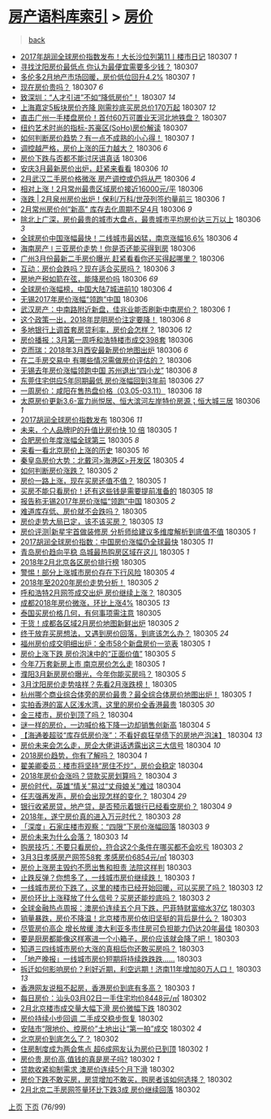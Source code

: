 [房产语料库索引](../../README.md)  > [房价](房价.md)
====
> [back](../README.md)

- [2017年胡润全球房价指数发布！大长沙位列第11丨楼市日记](http://jkwz.applinzi.com/ittc/7077660120886805521.html#2017%E5%B9%B4%E8%83%A1%E6%B6%A6%E5%85%A8%E7%90%83%E6%88%BF%E4%BB%B7%E6%8C%87%E6%95%B0%E5%8F%91%E5%B8%83%EF%BC%81%E5%A4%A7%E9%95%BF%E6%B2%99%E4%BD%8D%E5%88%97%E7%AC%AC11%E4%B8%A8%E6%A5%BC%E5%B8%82%E6%97%A5%E8%AE%B0) 180307 *1* 
- [寻找沈阳房价最低点 你认为最便宜需要多少钱？](http://jkwz.applinzi.com/ittc/7077657741491700747.html#%E5%AF%BB%E6%89%BE%E6%B2%88%E9%98%B3%E6%88%BF%E4%BB%B7%E6%9C%80%E4%BD%8E%E7%82%B9+%E4%BD%A0%E8%AE%A4%E4%B8%BA%E6%9C%80%E4%BE%BF%E5%AE%9C%E9%9C%80%E8%A6%81%E5%A4%9A%E5%B0%91%E9%92%B1%EF%BC%9F) 180307  
- [多伦多2月地产市场回暖，房价低位回升4.2%](http://jkwz.applinzi.com/ittc/7077654813146088458.html#%E5%A4%9A%E4%BC%A6%E5%A4%9A2%E6%9C%88%E5%9C%B0%E4%BA%A7%E5%B8%82%E5%9C%BA%E5%9B%9E%E6%9A%96%EF%BC%8C%E6%88%BF%E4%BB%B7%E4%BD%8E%E4%BD%8D%E5%9B%9E%E5%8D%874.2%25) 180307 *1* 
- [现在房价贵吗？](http://jkwz.applinzi.com/ittc/7077328295253509126.html#%E7%8E%B0%E5%9C%A8%E6%88%BF%E4%BB%B7%E8%B4%B5%E5%90%97%EF%BC%9F) 180307 *6* 
- [致深圳：“人才引进”不如“降低房价”！](http://jkwz.applinzi.com/ittc/7077456010380051473.html#%E8%87%B4%E6%B7%B1%E5%9C%B3%EF%BC%9A%E2%80%9C%E4%BA%BA%E6%89%8D%E5%BC%95%E8%BF%9B%E2%80%9D%E4%B8%8D%E5%A6%82%E2%80%9C%E9%99%8D%E4%BD%8E%E6%88%BF%E4%BB%B7%E2%80%9D%EF%BC%81) 180307 *14* 
- [上海嘉定5板块房价齐降 刚需抄底买房总价170万起](http://jkwz.applinzi.com/ittc/7077638093224281105.html#%E4%B8%8A%E6%B5%B7%E5%98%89%E5%AE%9A5%E6%9D%BF%E5%9D%97%E6%88%BF%E4%BB%B7%E9%BD%90%E9%99%8D+%E5%88%9A%E9%9C%80%E6%8A%84%E5%BA%95%E4%B9%B0%E6%88%BF%E6%80%BB%E4%BB%B7170%E4%B8%87%E8%B5%B7) 180307 *12* 
- [直击广州一手楼盘房价！首付60万可置业天河北地铁盘？](http://jkwz.applinzi.com/ittc/7077632818278827015.html#%E7%9B%B4%E5%87%BB%E5%B9%BF%E5%B7%9E%E4%B8%80%E6%89%8B%E6%A5%BC%E7%9B%98%E6%88%BF%E4%BB%B7%EF%BC%81%E9%A6%96%E4%BB%9860%E4%B8%87%E5%8F%AF%E7%BD%AE%E4%B8%9A%E5%A4%A9%E6%B2%B3%E5%8C%97%E5%9C%B0%E9%93%81%E7%9B%98%EF%BC%9F) 180307  
- [纽约艺术时尚的指标-苏豪区(SoHo)房价解读](http://jkwz.applinzi.com/ittc/7077538471856309264.html#%E7%BA%BD%E7%BA%A6%E8%89%BA%E6%9C%AF%E6%97%B6%E5%B0%9A%E7%9A%84%E6%8C%87%E6%A0%87-%E8%8B%8F%E8%B1%AA%E5%8C%BA%28SoHo%29%E6%88%BF%E4%BB%B7%E8%A7%A3%E8%AF%BB) 180307  
- [如何判断房价趋势？有一点不成熟的小心得！](http://jkwz.applinzi.com/ittc/7077347167750849542.html#%E5%A6%82%E4%BD%95%E5%88%A4%E6%96%AD%E6%88%BF%E4%BB%B7%E8%B6%8B%E5%8A%BF%EF%BC%9F%E6%9C%89%E4%B8%80%E7%82%B9%E4%B8%8D%E6%88%90%E7%86%9F%E7%9A%84%E5%B0%8F%E5%BF%83%E5%BE%97%EF%BC%81) 180307 *1* 
- [调控越严格，房价上涨的压力越大？](http://jkwz.applinzi.com/ittc/7077462769895212043.html#%E8%B0%83%E6%8E%A7%E8%B6%8A%E4%B8%A5%E6%A0%BC%EF%BC%8C%E6%88%BF%E4%BB%B7%E4%B8%8A%E6%B6%A8%E7%9A%84%E5%8E%8B%E5%8A%9B%E8%B6%8A%E5%A4%A7%EF%BC%9F) 180306 *6* 
- [房价下跌与否都不能讨厌讲真话](http://jkwz.applinzi.com/ittc/7077454534802932742.html#%E6%88%BF%E4%BB%B7%E4%B8%8B%E8%B7%8C%E4%B8%8E%E5%90%A6%E9%83%BD%E4%B8%8D%E8%83%BD%E8%AE%A8%E5%8E%8C%E8%AE%B2%E7%9C%9F%E8%AF%9D) 180306  
- [安庆3月最新房价出炉，赶紧来看看](http://jkwz.applinzi.com/ittc/7077425951782994955.html#%E5%AE%89%E5%BA%863%E6%9C%88%E6%9C%80%E6%96%B0%E6%88%BF%E4%BB%B7%E5%87%BA%E7%82%89%EF%BC%8C%E8%B5%B6%E7%B4%A7%E6%9D%A5%E7%9C%8B%E7%9C%8B) 180306 *10* 
- [2月武汉二手房价格微涨 房产调控或仍将从严](http://jkwz.applinzi.com/ittc/7077423303029687313.html#2%E6%9C%88%E6%AD%A6%E6%B1%89%E4%BA%8C%E6%89%8B%E6%88%BF%E4%BB%B7%E6%A0%BC%E5%BE%AE%E6%B6%A8+%E6%88%BF%E4%BA%A7%E8%B0%83%E6%8E%A7%E6%88%96%E4%BB%8D%E5%B0%86%E4%BB%8E%E4%B8%A5) 180306 *4* 
- [相对上涨！2月常州最贵区域房价接近16000元/平](http://jkwz.applinzi.com/ittc/7077414740337099793.html#%E7%9B%B8%E5%AF%B9%E4%B8%8A%E6%B6%A8%EF%BC%812%E6%9C%88%E5%B8%B8%E5%B7%9E%E6%9C%80%E8%B4%B5%E5%8C%BA%E5%9F%9F%E6%88%BF%E4%BB%B7%E6%8E%A5%E8%BF%9116000%E5%85%83%2F%E5%B9%B3) 180306  
- [涨跌 | 2月泉州房价出炉！保利/万科/世茂列签约量前三](http://jkwz.applinzi.com/ittc/7077410546796463120.html#%E6%B6%A8%E8%B7%8C+%7C+2%E6%9C%88%E6%B3%89%E5%B7%9E%E6%88%BF%E4%BB%B7%E5%87%BA%E7%82%89%EF%BC%81%E4%BF%9D%E5%88%A9%2F%E4%B8%87%E7%A7%91%2F%E4%B8%96%E8%8C%82%E5%88%97%E7%AD%BE%E7%BA%A6%E9%87%8F%E5%89%8D%E4%B8%89) 180306 *1* 
- [2月常州房价创“新高” 库存去化周期不足4月](http://jkwz.applinzi.com/ittc/7077409263742092299.html#2%E6%9C%88%E5%B8%B8%E5%B7%9E%E6%88%BF%E4%BB%B7%E5%88%9B%E2%80%9C%E6%96%B0%E9%AB%98%E2%80%9D+%E5%BA%93%E5%AD%98%E5%8E%BB%E5%8C%96%E5%91%A8%E6%9C%9F%E4%B8%8D%E8%B6%B34%E6%9C%88) 180306 *9* 
- [除北上广深，房价最贵的城市大盘点，最贵城市平均房价达三万以上](http://jkwz.applinzi.com/ittc/7076000994318353415.html#%E9%99%A4%E5%8C%97%E4%B8%8A%E5%B9%BF%E6%B7%B1%EF%BC%8C%E6%88%BF%E4%BB%B7%E6%9C%80%E8%B4%B5%E7%9A%84%E5%9F%8E%E5%B8%82%E5%A4%A7%E7%9B%98%E7%82%B9%EF%BC%8C%E6%9C%80%E8%B4%B5%E5%9F%8E%E5%B8%82%E5%B9%B3%E5%9D%87%E6%88%BF%E4%BB%B7%E8%BE%BE%E4%B8%89%E4%B8%87%E4%BB%A5%E4%B8%8A) 180306 *3* 
- [全球房价中国涨幅最快！二线城市最凶猛，南京涨幅16.6%](http://jkwz.applinzi.com/ittc/7077387107629007878.html#%E5%85%A8%E7%90%83%E6%88%BF%E4%BB%B7%E4%B8%AD%E5%9B%BD%E6%B6%A8%E5%B9%85%E6%9C%80%E5%BF%AB%EF%BC%81%E4%BA%8C%E7%BA%BF%E5%9F%8E%E5%B8%82%E6%9C%80%E5%87%B6%E7%8C%9B%EF%BC%8C%E5%8D%97%E4%BA%AC%E6%B6%A8%E5%B9%8516.6%25) 180306 *4* 
- [海南房产 ǀ 三亚房价走势！你是否还能买得到房](http://jkwz.applinzi.com/ittc/7077382622882038795.html#%E6%B5%B7%E5%8D%97%E6%88%BF%E4%BA%A7+%C7%80+%E4%B8%89%E4%BA%9A%E6%88%BF%E4%BB%B7%E8%B5%B0%E5%8A%BF%EF%BC%81%E4%BD%A0%E6%98%AF%E5%90%A6%E8%BF%98%E8%83%BD%E4%B9%B0%E5%BE%97%E5%88%B0%E6%88%BF) 180306  
- [广州3月份最新二手房价曝光 赶紧看看你还买得起哪里？](http://jkwz.applinzi.com/ittc/7077366930979947526.html#%E5%B9%BF%E5%B7%9E3%E6%9C%88%E4%BB%BD%E6%9C%80%E6%96%B0%E4%BA%8C%E6%89%8B%E6%88%BF%E4%BB%B7%E6%9B%9D%E5%85%89+%E8%B5%B6%E7%B4%A7%E7%9C%8B%E7%9C%8B%E4%BD%A0%E8%BF%98%E4%B9%B0%E5%BE%97%E8%B5%B7%E5%93%AA%E9%87%8C%EF%BC%9F) 180306  
- [互动：房价会跌吗？现在适合买房吗？](http://jkwz.applinzi.com/ittc/7077339486436721671.html#%E4%BA%92%E5%8A%A8%EF%BC%9A%E6%88%BF%E4%BB%B7%E4%BC%9A%E8%B7%8C%E5%90%97%EF%BC%9F%E7%8E%B0%E5%9C%A8%E9%80%82%E5%90%88%E4%B9%B0%E6%88%BF%E5%90%97%EF%BC%9F) 180306 *3* 
- [房地产税如箭在弦，能降房价吗](http://jkwz.applinzi.com/ittc/7077319636456834059.html#%E6%88%BF%E5%9C%B0%E4%BA%A7%E7%A8%8E%E5%A6%82%E7%AE%AD%E5%9C%A8%E5%BC%A6%EF%BC%8C%E8%83%BD%E9%99%8D%E6%88%BF%E4%BB%B7%E5%90%97) 180306 *69* 
- [全球房价涨幅榜，中国大陆7城进前10](http://jkwz.applinzi.com/ittc/7077315133376562192.html#%E5%85%A8%E7%90%83%E6%88%BF%E4%BB%B7%E6%B6%A8%E5%B9%85%E6%A6%9C%EF%BC%8C%E4%B8%AD%E5%9B%BD%E5%A4%A7%E9%99%867%E5%9F%8E%E8%BF%9B%E5%89%8D10) 180306 *4* 
- [无锡2017年房价涨幅“领跑”中国](http://jkwz.applinzi.com/ittc/7077306218945446918.html#%E6%97%A0%E9%94%A12017%E5%B9%B4%E6%88%BF%E4%BB%B7%E6%B6%A8%E5%B9%85%E2%80%9C%E9%A2%86%E8%B7%91%E2%80%9D%E4%B8%AD%E5%9B%BD) 180306  
- [武汉房产：中南路附近新盘，佳兆业能否刷新中南房价？](http://jkwz.applinzi.com/ittc/7077301967246590986.html#%E6%AD%A6%E6%B1%89%E6%88%BF%E4%BA%A7%EF%BC%9A%E4%B8%AD%E5%8D%97%E8%B7%AF%E9%99%84%E8%BF%91%E6%96%B0%E7%9B%98%EF%BC%8C%E4%BD%B3%E5%85%86%E4%B8%9A%E8%83%BD%E5%90%A6%E5%88%B7%E6%96%B0%E4%B8%AD%E5%8D%97%E6%88%BF%E4%BB%B7%EF%BC%9F) 180306 *1* 
- [这个政策一出，2018年昆明房价注定要降！](http://jkwz.applinzi.com/ittc/7077298565250810887.html#%E8%BF%99%E4%B8%AA%E6%94%BF%E7%AD%96%E4%B8%80%E5%87%BA%EF%BC%8C2018%E5%B9%B4%E6%98%86%E6%98%8E%E6%88%BF%E4%BB%B7%E6%B3%A8%E5%AE%9A%E8%A6%81%E9%99%8D%EF%BC%81) 180306 *8* 
- [多地银行上调首套房贷利率，房价会怎样？](http://jkwz.applinzi.com/ittc/7077295909086168075.html#%E5%A4%9A%E5%9C%B0%E9%93%B6%E8%A1%8C%E4%B8%8A%E8%B0%83%E9%A6%96%E5%A5%97%E6%88%BF%E8%B4%B7%E5%88%A9%E7%8E%87%EF%BC%8C%E6%88%BF%E4%BB%B7%E4%BC%9A%E6%80%8E%E6%A0%B7%EF%BC%9F) 180306 *12* 
- [房价播报：3月第一周呼和浩特楼市成交398套](http://jkwz.applinzi.com/ittc/7077292711797589009.html#%E6%88%BF%E4%BB%B7%E6%92%AD%E6%8A%A5%EF%BC%9A3%E6%9C%88%E7%AC%AC%E4%B8%80%E5%91%A8%E5%91%BC%E5%92%8C%E6%B5%A9%E7%89%B9%E6%A5%BC%E5%B8%82%E6%88%90%E4%BA%A4398%E5%A5%97) 180306  
- [克而瑞：2018年3月西安最新房价地图出炉](http://jkwz.applinzi.com/ittc/7077286342361089031.html#%E5%85%8B%E8%80%8C%E7%91%9E%EF%BC%9A2018%E5%B9%B43%E6%9C%88%E8%A5%BF%E5%AE%89%E6%9C%80%E6%96%B0%E6%88%BF%E4%BB%B7%E5%9C%B0%E5%9B%BE%E5%87%BA%E7%82%89) 180306 *6* 
- [在二手房交易中 有哪些情况需做房价评估的？](http://jkwz.applinzi.com/ittc/7077284878125368330.html#%E5%9C%A8%E4%BA%8C%E6%89%8B%E6%88%BF%E4%BA%A4%E6%98%93%E4%B8%AD+%E6%9C%89%E5%93%AA%E4%BA%9B%E6%83%85%E5%86%B5%E9%9C%80%E5%81%9A%E6%88%BF%E4%BB%B7%E8%AF%84%E4%BC%B0%E7%9A%84%EF%BC%9F) 180306  
- [无锡去年房价涨幅领跑中国 苏州退出“四小龙”](http://jkwz.applinzi.com/ittc/7077282850707866631.html#%E6%97%A0%E9%94%A1%E5%8E%BB%E5%B9%B4%E6%88%BF%E4%BB%B7%E6%B6%A8%E5%B9%85%E9%A2%86%E8%B7%91%E4%B8%AD%E5%9B%BD+%E8%8B%8F%E5%B7%9E%E9%80%80%E5%87%BA%E2%80%9C%E5%9B%9B%E5%B0%8F%E9%BE%99%E2%80%9D) 180306 *8* 
- [东莞住宅供应5年同期最低 房价涨幅回到3年前](http://jkwz.applinzi.com/ittc/7077280427863966736.html#%E4%B8%9C%E8%8E%9E%E4%BD%8F%E5%AE%85%E4%BE%9B%E5%BA%945%E5%B9%B4%E5%90%8C%E6%9C%9F%E6%9C%80%E4%BD%8E+%E6%88%BF%E4%BB%B7%E6%B6%A8%E5%B9%85%E5%9B%9E%E5%88%B03%E5%B9%B4%E5%89%8D) 180306 *27* 
- [一周房价：咸阳在售热盘价格（03.05-03.11）](http://jkwz.applinzi.com/ittc/7077273767544095755.html#%E4%B8%80%E5%91%A8%E6%88%BF%E4%BB%B7%EF%BC%9A%E5%92%B8%E9%98%B3%E5%9C%A8%E5%94%AE%E7%83%AD%E7%9B%98%E4%BB%B7%E6%A0%BC%EF%BC%8803.05-03.11%EF%BC%89) 180306 *18* 
- [太原房价更新3.6-富力尚悦居、恒大滨河左岸特价房源；恒大城三居](http://jkwz.applinzi.com/ittc/7077138150533366801.html#%E5%A4%AA%E5%8E%9F%E6%88%BF%E4%BB%B7%E6%9B%B4%E6%96%B03.6-%E5%AF%8C%E5%8A%9B%E5%B0%9A%E6%82%A6%E5%B1%85%E3%80%81%E6%81%92%E5%A4%A7%E6%BB%A8%E6%B2%B3%E5%B7%A6%E5%B2%B8%E7%89%B9%E4%BB%B7%E6%88%BF%E6%BA%90%EF%BC%9B%E6%81%92%E5%A4%A7%E5%9F%8E%E4%B8%89%E5%B1%85) 180306 *1* 
- [2017胡润全球房价指数发布](http://jkwz.applinzi.com/ittc/7077144857254822918.html#2017%E8%83%A1%E6%B6%A6%E5%85%A8%E7%90%83%E6%88%BF%E4%BB%B7%E6%8C%87%E6%95%B0%E5%8F%91%E5%B8%83) 180306 *11* 
- [未来，个人品牌IP的升值比房价快 10 倍](http://jkwz.applinzi.com/ittc/7077132419134391303.html#%E6%9C%AA%E6%9D%A5%EF%BC%8C%E4%B8%AA%E4%BA%BA%E5%93%81%E7%89%8CIP%E7%9A%84%E5%8D%87%E5%80%BC%E6%AF%94%E6%88%BF%E4%BB%B7%E5%BF%AB+10+%E5%80%8D) 180305 *1* 
- [合肥房价年度涨幅全球第三](http://jkwz.applinzi.com/ittc/7077113173557904390.html#%E5%90%88%E8%82%A5%E6%88%BF%E4%BB%B7%E5%B9%B4%E5%BA%A6%E6%B6%A8%E5%B9%85%E5%85%A8%E7%90%83%E7%AC%AC%E4%B8%89) 180305 *8* 
- [来看一看北京房价上涨的历史](http://jkwz.applinzi.com/ittc/7077102497791738890.html#%E6%9D%A5%E7%9C%8B%E4%B8%80%E7%9C%8B%E5%8C%97%E4%BA%AC%E6%88%BF%E4%BB%B7%E4%B8%8A%E6%B6%A8%E7%9A%84%E5%8E%86%E5%8F%B2) 180305 *16* 
- [秦皇岛房价大势：北戴河&gt;海港区&gt;开发区](http://jkwz.applinzi.com/ittc/7077051442903122955.html#%E7%A7%A6%E7%9A%87%E5%B2%9B%E6%88%BF%E4%BB%B7%E5%A4%A7%E5%8A%BF%EF%BC%9A%E5%8C%97%E6%88%B4%E6%B2%B3%26gt%3B%E6%B5%B7%E6%B8%AF%E5%8C%BA%26gt%3B%E5%BC%80%E5%8F%91%E5%8C%BA) 180305 *4* 
- [如何判断房价涨跌？](http://jkwz.applinzi.com/ittc/7077048201658237968.html#%E5%A6%82%E4%BD%95%E5%88%A4%E6%96%AD%E6%88%BF%E4%BB%B7%E6%B6%A8%E8%B7%8C%EF%BC%9F) 180305 *2* 
- [房价一路上涨，现在买房还值不值？](http://jkwz.applinzi.com/ittc/7077047505017897990.html#%E6%88%BF%E4%BB%B7%E4%B8%80%E8%B7%AF%E4%B8%8A%E6%B6%A8%EF%BC%8C%E7%8E%B0%E5%9C%A8%E4%B9%B0%E6%88%BF%E8%BF%98%E5%80%BC%E4%B8%8D%E5%80%BC%EF%BC%9F) 180305 *1* 
- [买房不能只看房价！还有这些钱是需要提前准备的](http://jkwz.applinzi.com/ittc/7077035705224397840.html#%E4%B9%B0%E6%88%BF%E4%B8%8D%E8%83%BD%E5%8F%AA%E7%9C%8B%E6%88%BF%E4%BB%B7%EF%BC%81%E8%BF%98%E6%9C%89%E8%BF%99%E4%BA%9B%E9%92%B1%E6%98%AF%E9%9C%80%E8%A6%81%E6%8F%90%E5%89%8D%E5%87%86%E5%A4%87%E7%9A%84) 180305 *18* 
- [报告称无锡2017年房价涨幅“领跑”中国](http://jkwz.applinzi.com/ittc/7077032358203360272.html#%E6%8A%A5%E5%91%8A%E7%A7%B0%E6%97%A0%E9%94%A12017%E5%B9%B4%E6%88%BF%E4%BB%B7%E6%B6%A8%E5%B9%85%E2%80%9C%E9%A2%86%E8%B7%91%E2%80%9D%E4%B8%AD%E5%9B%BD) 180305 *2* 
- [难道库存低、房价就不会跌吗？](http://jkwz.applinzi.com/ittc/7077031074612118534.html#%E9%9A%BE%E9%81%93%E5%BA%93%E5%AD%98%E4%BD%8E%E3%80%81%E6%88%BF%E4%BB%B7%E5%B0%B1%E4%B8%8D%E4%BC%9A%E8%B7%8C%E5%90%97%EF%BC%9F) 180305  
- [房价走势大局已定，该不该买房？](http://jkwz.applinzi.com/ittc/7077020455452279819.html#%E6%88%BF%E4%BB%B7%E8%B5%B0%E5%8A%BF%E5%A4%A7%E5%B1%80%E5%B7%B2%E5%AE%9A%EF%BC%8C%E8%AF%A5%E4%B8%8D%E8%AF%A5%E4%B9%B0%E6%88%BF%EF%BC%9F) 180305 *13* 
- [房价评测|新星宇首做装修房 分析师给建议多维度解析到底值不值](http://jkwz.applinzi.com/ittc/7077014348239471623.html#%E6%88%BF%E4%BB%B7%E8%AF%84%E6%B5%8B%7C%E6%96%B0%E6%98%9F%E5%AE%87%E9%A6%96%E5%81%9A%E8%A3%85%E4%BF%AE%E6%88%BF+%E5%88%86%E6%9E%90%E5%B8%88%E7%BB%99%E5%BB%BA%E8%AE%AE%E5%A4%9A%E7%BB%B4%E5%BA%A6%E8%A7%A3%E6%9E%90%E5%88%B0%E5%BA%95%E5%80%BC%E4%B8%8D%E5%80%BC) 180305 *1* 
- [2017胡润全球房价指数：中国房价涨幅仍全球最快](http://jkwz.applinzi.com/ittc/7077011366307431435.html#2017%E8%83%A1%E6%B6%A6%E5%85%A8%E7%90%83%E6%88%BF%E4%BB%B7%E6%8C%87%E6%95%B0%EF%BC%9A%E4%B8%AD%E5%9B%BD%E6%88%BF%E4%BB%B7%E6%B6%A8%E5%B9%85%E4%BB%8D%E5%85%A8%E7%90%83%E6%9C%80%E5%BF%AB) 180305 *11* 
- [青岛房价趋向平稳 岛城最热购房区域在这儿](http://jkwz.applinzi.com/ittc/7076996125972497419.html#%E9%9D%92%E5%B2%9B%E6%88%BF%E4%BB%B7%E8%B6%8B%E5%90%91%E5%B9%B3%E7%A8%B3+%E5%B2%9B%E5%9F%8E%E6%9C%80%E7%83%AD%E8%B4%AD%E6%88%BF%E5%8C%BA%E5%9F%9F%E5%9C%A8%E8%BF%99%E5%84%BF) 180305 *1* 
- [2018年2月北京各区房价排行榜](http://jkwz.applinzi.com/ittc/7076994071447208971.html#2018%E5%B9%B42%E6%9C%88%E5%8C%97%E4%BA%AC%E5%90%84%E5%8C%BA%E6%88%BF%E4%BB%B7%E6%8E%92%E8%A1%8C%E6%A6%9C) 180305  
- [警惕！部分上涨城市房价存在下行风险](http://jkwz.applinzi.com/ittc/7076991133052044299.html#%E8%AD%A6%E6%83%95%EF%BC%81%E9%83%A8%E5%88%86%E4%B8%8A%E6%B6%A8%E5%9F%8E%E5%B8%82%E6%88%BF%E4%BB%B7%E5%AD%98%E5%9C%A8%E4%B8%8B%E8%A1%8C%E9%A3%8E%E9%99%A9) 180305 *4* 
- [2018年至2020年房价走势分析！](http://jkwz.applinzi.com/ittc/7076987554320876550.html#2018%E5%B9%B4%E8%87%B32020%E5%B9%B4%E6%88%BF%E4%BB%B7%E8%B5%B0%E5%8A%BF%E5%88%86%E6%9E%90%EF%BC%81) 180305 *2* 
- [呼和浩特2月网签成交出炉 房价继续上涨？](http://jkwz.applinzi.com/ittc/7076980901051630603.html#%E5%91%BC%E5%92%8C%E6%B5%A9%E7%89%B92%E6%9C%88%E7%BD%91%E7%AD%BE%E6%88%90%E4%BA%A4%E5%87%BA%E7%82%89+%E6%88%BF%E4%BB%B7%E7%BB%A7%E7%BB%AD%E4%B8%8A%E6%B6%A8%EF%BC%9F) 180305  
- [成都2018年房价微涨，环比上涨4%](http://jkwz.applinzi.com/ittc/7076959411157599243.html#%E6%88%90%E9%83%BD2018%E5%B9%B4%E6%88%BF%E4%BB%B7%E5%BE%AE%E6%B6%A8%EF%BC%8C%E7%8E%AF%E6%AF%94%E4%B8%8A%E6%B6%A84%25) 180305 *13* 
- [泰国买房价格几何，有何事项需注意](http://jkwz.applinzi.com/ittc/7076958466684224529.html#%E6%B3%B0%E5%9B%BD%E4%B9%B0%E6%88%BF%E4%BB%B7%E6%A0%BC%E5%87%A0%E4%BD%95%EF%BC%8C%E6%9C%89%E4%BD%95%E4%BA%8B%E9%A1%B9%E9%9C%80%E6%B3%A8%E6%84%8F) 180305  
- [干货！成都各区域2月房价地图新鲜出炉](http://jkwz.applinzi.com/ittc/7076939989466481670.html#%E5%B9%B2%E8%B4%A7%EF%BC%81%E6%88%90%E9%83%BD%E5%90%84%E5%8C%BA%E5%9F%9F2%E6%9C%88%E6%88%BF%E4%BB%B7%E5%9C%B0%E5%9B%BE%E6%96%B0%E9%B2%9C%E5%87%BA%E7%82%89) 180305 *2* 
- [终于放弃买房想法，又遇到房价回落，到底该怎么办？](http://jkwz.applinzi.com/ittc/7076938879615894535.html#%E7%BB%88%E4%BA%8E%E6%94%BE%E5%BC%83%E4%B9%B0%E6%88%BF%E6%83%B3%E6%B3%95%EF%BC%8C%E5%8F%88%E9%81%87%E5%88%B0%E6%88%BF%E4%BB%B7%E5%9B%9E%E8%90%BD%EF%BC%8C%E5%88%B0%E5%BA%95%E8%AF%A5%E6%80%8E%E4%B9%88%E5%8A%9E%EF%BC%9F) 180305 *24* 
- [福州房价成交明细出炉：全市58个新盘房价一览表](http://jkwz.applinzi.com/ittc/7076937234941215760.html#%E7%A6%8F%E5%B7%9E%E6%88%BF%E4%BB%B7%E6%88%90%E4%BA%A4%E6%98%8E%E7%BB%86%E5%87%BA%E7%82%89%EF%BC%9A%E5%85%A8%E5%B8%8258%E4%B8%AA%E6%96%B0%E7%9B%98%E6%88%BF%E4%BB%B7%E4%B8%80%E8%A7%88%E8%A1%A8) 180305 *1* 
- [房价上涨下跌  房价泡沫中的“正面价值”](http://jkwz.applinzi.com/ittc/7076935784546698257.html#%E6%88%BF%E4%BB%B7%E4%B8%8A%E6%B6%A8%E4%B8%8B%E8%B7%8C++%E6%88%BF%E4%BB%B7%E6%B3%A1%E6%B2%AB%E4%B8%AD%E7%9A%84%E2%80%9C%E6%AD%A3%E9%9D%A2%E4%BB%B7%E5%80%BC%E2%80%9D) 180305 *5* 
- [今年7万套新房上市 南京房价怎么走](http://jkwz.applinzi.com/ittc/7076934452834206730.html#%E4%BB%8A%E5%B9%B47%E4%B8%87%E5%A5%97%E6%96%B0%E6%88%BF%E4%B8%8A%E5%B8%82+%E5%8D%97%E4%BA%AC%E6%88%BF%E4%BB%B7%E6%80%8E%E4%B9%88%E8%B5%B0) 180305 *1* 
- [濮阳3月新房房价曝光，今年你能买房吗？  ​](http://jkwz.applinzi.com/ittc/7076252628373996554.html#%E6%BF%AE%E9%98%B33%E6%9C%88%E6%96%B0%E6%88%BF%E6%88%BF%E4%BB%B7%E6%9B%9D%E5%85%89%EF%BC%8C%E4%BB%8A%E5%B9%B4%E4%BD%A0%E8%83%BD%E4%B9%B0%E6%88%BF%E5%90%97%EF%BC%9F++%E2%80%8B) 180305 *5* 
- [3月沈阳房价走势啥样？先看2月涨跌榜！](http://jkwz.applinzi.com/ittc/7076920541393191946.html#3%E6%9C%88%E6%B2%88%E9%98%B3%E6%88%BF%E4%BB%B7%E8%B5%B0%E5%8A%BF%E5%95%A5%E6%A0%B7%EF%BC%9F%E5%85%88%E7%9C%8B2%E6%9C%88%E6%B6%A8%E8%B7%8C%E6%A6%9C%EF%BC%81) 180305  
- [杭州哪个商业综合体旁的房价最贵？最全综合体房价地图出炉！](http://jkwz.applinzi.com/ittc/7076909840918381578.html#%E6%9D%AD%E5%B7%9E%E5%93%AA%E4%B8%AA%E5%95%86%E4%B8%9A%E7%BB%BC%E5%90%88%E4%BD%93%E6%97%81%E7%9A%84%E6%88%BF%E4%BB%B7%E6%9C%80%E8%B4%B5%EF%BC%9F%E6%9C%80%E5%85%A8%E7%BB%BC%E5%90%88%E4%BD%93%E6%88%BF%E4%BB%B7%E5%9C%B0%E5%9B%BE%E5%87%BA%E7%82%89%EF%BC%81) 180305 *1* 
- [实拍香港的富人区浅水湾，这里的房价全香港最贵](http://jkwz.applinzi.com/ittc/7076761473529676811.html#%E5%AE%9E%E6%8B%8D%E9%A6%99%E6%B8%AF%E7%9A%84%E5%AF%8C%E4%BA%BA%E5%8C%BA%E6%B5%85%E6%B0%B4%E6%B9%BE%EF%BC%8C%E8%BF%99%E9%87%8C%E7%9A%84%E6%88%BF%E4%BB%B7%E5%85%A8%E9%A6%99%E6%B8%AF%E6%9C%80%E8%B4%B5) 180305 *30* 
- [金三楼市，房价到顶了吗？](http://jkwz.applinzi.com/ittc/7076725225524036614.html#%E9%87%91%E4%B8%89%E6%A5%BC%E5%B8%82%EF%BC%8C%E6%88%BF%E4%BB%B7%E5%88%B0%E9%A1%B6%E4%BA%86%E5%90%97%EF%BC%9F) 180304  
- [谜一样的房价，一边喊价格下降一边却销售创新高](http://jkwz.applinzi.com/ittc/7076680758960063505.html#%E8%B0%9C%E4%B8%80%E6%A0%B7%E7%9A%84%E6%88%BF%E4%BB%B7%EF%BC%8C%E4%B8%80%E8%BE%B9%E5%96%8A%E4%BB%B7%E6%A0%BC%E4%B8%8B%E9%99%8D%E4%B8%80%E8%BE%B9%E5%8D%B4%E9%94%80%E5%94%AE%E5%88%9B%E6%96%B0%E9%AB%98) 180304 *5* 
- [【海通姜超驳“库存低房价涨”：不看好疯狂举债下的房地产泡沫】](http://jkwz.applinzi.com/ittc/7076612854386263046.html#%E3%80%90%E6%B5%B7%E9%80%9A%E5%A7%9C%E8%B6%85%E9%A9%B3%E2%80%9C%E5%BA%93%E5%AD%98%E4%BD%8E%E6%88%BF%E4%BB%B7%E6%B6%A8%E2%80%9D%EF%BC%9A%E4%B8%8D%E7%9C%8B%E5%A5%BD%E7%96%AF%E7%8B%82%E4%B8%BE%E5%80%BA%E4%B8%8B%E7%9A%84%E6%88%BF%E5%9C%B0%E4%BA%A7%E6%B3%A1%E6%B2%AB%E3%80%91) 180304 *13* 
- [房价未来会怎么走，房企大佬讲话透露出这三大信号](http://jkwz.applinzi.com/ittc/7076579409127801867.html#%E6%88%BF%E4%BB%B7%E6%9C%AA%E6%9D%A5%E4%BC%9A%E6%80%8E%E4%B9%88%E8%B5%B0%EF%BC%8C%E6%88%BF%E4%BC%81%E5%A4%A7%E4%BD%AC%E8%AE%B2%E8%AF%9D%E9%80%8F%E9%9C%B2%E5%87%BA%E8%BF%99%E4%B8%89%E5%A4%A7%E4%BF%A1%E5%8F%B7) 180304 *10* 
- [2018房价趋势，你有了解吗？](http://jkwz.applinzi.com/ittc/7076573449273476106.html#2018%E6%88%BF%E4%BB%B7%E8%B6%8B%E5%8A%BF%EF%BC%8C%E4%BD%A0%E6%9C%89%E4%BA%86%E8%A7%A3%E5%90%97%EF%BC%9F) 180304 *1* 
- [翟美卿委员：楼市将坚持“房住不炒”，房价会稳定](http://jkwz.applinzi.com/ittc/7076571408203514886.html#%E7%BF%9F%E7%BE%8E%E5%8D%BF%E5%A7%94%E5%91%98%EF%BC%9A%E6%A5%BC%E5%B8%82%E5%B0%86%E5%9D%9A%E6%8C%81%E2%80%9C%E6%88%BF%E4%BD%8F%E4%B8%8D%E7%82%92%E2%80%9D%EF%BC%8C%E6%88%BF%E4%BB%B7%E4%BC%9A%E7%A8%B3%E5%AE%9A) 180304  
- [2018年房价会涨吗？贷款买房划算吗？](http://jkwz.applinzi.com/ittc/7076368408855970827.html#2018%E5%B9%B4%E6%88%BF%E4%BB%B7%E4%BC%9A%E6%B6%A8%E5%90%97%EF%BC%9F%E8%B4%B7%E6%AC%BE%E4%B9%B0%E6%88%BF%E5%88%92%E7%AE%97%E5%90%97%EF%BC%9F) 180304 *3* 
- [房价时代，英雄“情关”易过“丈母娘关”难过](http://jkwz.applinzi.com/ittc/7077310103328130059.html#%E6%88%BF%E4%BB%B7%E6%97%B6%E4%BB%A3%EF%BC%8C%E8%8B%B1%E9%9B%84%E2%80%9C%E6%83%85%E5%85%B3%E2%80%9D%E6%98%93%E8%BF%87%E2%80%9C%E4%B8%88%E6%AF%8D%E5%A8%98%E5%85%B3%E2%80%9D%E9%9A%BE%E8%BF%87) 180304  
- [任志强再发声，房价会出现怎样的变化？](http://jkwz.applinzi.com/ittc/7076554690072675345.html#%E4%BB%BB%E5%BF%97%E5%BC%BA%E5%86%8D%E5%8F%91%E5%A3%B0%EF%BC%8C%E6%88%BF%E4%BB%B7%E4%BC%9A%E5%87%BA%E7%8E%B0%E6%80%8E%E6%A0%B7%E7%9A%84%E5%8F%98%E5%8C%96%EF%BC%9F) 180304 *29* 
- [银行收紧房贷，地产贷，是否预示着银行已经看空房价？](http://jkwz.applinzi.com/ittc/7076541212754707473.html#%E9%93%B6%E8%A1%8C%E6%94%B6%E7%B4%A7%E6%88%BF%E8%B4%B7%EF%BC%8C%E5%9C%B0%E4%BA%A7%E8%B4%B7%EF%BC%8C%E6%98%AF%E5%90%A6%E9%A2%84%E7%A4%BA%E7%9D%80%E9%93%B6%E8%A1%8C%E5%B7%B2%E7%BB%8F%E7%9C%8B%E7%A9%BA%E6%88%BF%E4%BB%B7%EF%BC%9F) 180304 *9* 
- [2018年，遂宁房价真的进入万元时代？](http://jkwz.applinzi.com/ittc/7076389938495226887.html#2018%E5%B9%B4%EF%BC%8C%E9%81%82%E5%AE%81%E6%88%BF%E4%BB%B7%E7%9C%9F%E7%9A%84%E8%BF%9B%E5%85%A5%E4%B8%87%E5%85%83%E6%97%B6%E4%BB%A3%EF%BC%9F) 180303 *28* 
- [「深度」石家庄楼市观察：“四限”下房价涨幅回落](http://jkwz.applinzi.com/ittc/7076349081410864145.html#%E3%80%8C%E6%B7%B1%E5%BA%A6%E3%80%8D%E7%9F%B3%E5%AE%B6%E5%BA%84%E6%A5%BC%E5%B8%82%E8%A7%82%E5%AF%9F%EF%BC%9A%E2%80%9C%E5%9B%9B%E9%99%90%E2%80%9D%E4%B8%8B%E6%88%BF%E4%BB%B7%E6%B6%A8%E5%B9%85%E5%9B%9E%E8%90%BD) 180303 *9* 
- [房价未来为什么会落？](http://jkwz.applinzi.com/ittc/7076335628616991761.html#%E6%88%BF%E4%BB%B7%E6%9C%AA%E6%9D%A5%E4%B8%BA%E4%BB%80%E4%B9%88%E4%BC%9A%E8%90%BD%EF%BC%9F) 180303 *14* 
- [购房技巧：不要只看房价，符合这2个条件在哪买都不会吃亏](http://jkwz.applinzi.com/ittc/7076317311533581323.html#%E8%B4%AD%E6%88%BF%E6%8A%80%E5%B7%A7%EF%BC%9A%E4%B8%8D%E8%A6%81%E5%8F%AA%E7%9C%8B%E6%88%BF%E4%BB%B7%EF%BC%8C%E7%AC%A6%E5%90%88%E8%BF%992%E4%B8%AA%E6%9D%A1%E4%BB%B6%E5%9C%A8%E5%93%AA%E4%B9%B0%E9%83%BD%E4%B8%8D%E4%BC%9A%E5%90%83%E4%BA%8F) 180303 *2* 
- [3月3日孝感房产网签58套 孝感房价6854元/㎡](http://jkwz.applinzi.com/ittc/7076305703461717003.html#3%E6%9C%883%E6%97%A5%E5%AD%9D%E6%84%9F%E6%88%BF%E4%BA%A7%E7%BD%91%E7%AD%BE58%E5%A5%97+%E5%AD%9D%E6%84%9F%E6%88%BF%E4%BB%B76854%E5%85%83%2F%E3%8E%A1) 180303  
- [房价上涨房主毁约不愿出售和担责 法院这样判](http://jkwz.applinzi.com/ittc/7076272327895811079.html#%E6%88%BF%E4%BB%B7%E4%B8%8A%E6%B6%A8%E6%88%BF%E4%B8%BB%E6%AF%81%E7%BA%A6%E4%B8%8D%E6%84%BF%E5%87%BA%E5%94%AE%E5%92%8C%E6%8B%85%E8%B4%A3+%E6%B3%95%E9%99%A2%E8%BF%99%E6%A0%B7%E5%88%A4) 180303  
- [止跌反弹？你想多了，一线城市房价继续跌！](http://jkwz.applinzi.com/ittc/7076259455883019271.html#%E6%AD%A2%E8%B7%8C%E5%8F%8D%E5%BC%B9%EF%BC%9F%E4%BD%A0%E6%83%B3%E5%A4%9A%E4%BA%86%EF%BC%8C%E4%B8%80%E7%BA%BF%E5%9F%8E%E5%B8%82%E6%88%BF%E4%BB%B7%E7%BB%A7%E7%BB%AD%E8%B7%8C%EF%BC%81) 180303 *1* 
- [一线城市房价下跌了，这里的楼市已经开始回暖，可以买房了吗？](http://jkwz.applinzi.com/ittc/7076207586187936774.html#%E4%B8%80%E7%BA%BF%E5%9F%8E%E5%B8%82%E6%88%BF%E4%BB%B7%E4%B8%8B%E8%B7%8C%E4%BA%86%EF%BC%8C%E8%BF%99%E9%87%8C%E7%9A%84%E6%A5%BC%E5%B8%82%E5%B7%B2%E7%BB%8F%E5%BC%80%E5%A7%8B%E5%9B%9E%E6%9A%96%EF%BC%8C%E5%8F%AF%E4%BB%A5%E4%B9%B0%E6%88%BF%E4%BA%86%E5%90%97%EF%BC%9F) 180303 *12* 
- [房价环比上涨释放了什么信号？买房还能抄底吗？](http://jkwz.applinzi.com/ittc/7076207586276017163.html#%E6%88%BF%E4%BB%B7%E7%8E%AF%E6%AF%94%E4%B8%8A%E6%B6%A8%E9%87%8A%E6%94%BE%E4%BA%86%E4%BB%80%E4%B9%88%E4%BF%A1%E5%8F%B7%EF%BC%9F%E4%B9%B0%E6%88%BF%E8%BF%98%E8%83%BD%E6%8A%84%E5%BA%95%E5%90%97%EF%BC%9F) 180303 *2* 
- [全球金融热点周报：澳房价连续五个月下跌，巴菲特财富缩水37亿](http://jkwz.applinzi.com/ittc/7076196568158176263.html#%E5%85%A8%E7%90%83%E9%87%91%E8%9E%8D%E7%83%AD%E7%82%B9%E5%91%A8%E6%8A%A5%EF%BC%9A%E6%BE%B3%E6%88%BF%E4%BB%B7%E8%BF%9E%E7%BB%AD%E4%BA%94%E4%B8%AA%E6%9C%88%E4%B8%8B%E8%B7%8C%EF%BC%8C%E5%B7%B4%E8%8F%B2%E7%89%B9%E8%B4%A2%E5%AF%8C%E7%BC%A9%E6%B0%B437%E4%BA%BF) 180303  
- [销量暴跌，房价不降温！北京楼市房价依旧坚挺的背后是什么？](http://jkwz.applinzi.com/ittc/7076192475326972939.html#%E9%94%80%E9%87%8F%E6%9A%B4%E8%B7%8C%EF%BC%8C%E6%88%BF%E4%BB%B7%E4%B8%8D%E9%99%8D%E6%B8%A9%EF%BC%81%E5%8C%97%E4%BA%AC%E6%A5%BC%E5%B8%82%E6%88%BF%E4%BB%B7%E4%BE%9D%E6%97%A7%E5%9D%9A%E6%8C%BA%E7%9A%84%E8%83%8C%E5%90%8E%E6%98%AF%E4%BB%80%E4%B9%88%EF%BC%9F) 180303  
- [尽管房价高企 增长放缓 澳大利亚多市住房可负担能力仍达20年最佳](http://jkwz.applinzi.com/ittc/7076191753973793799.html#%E5%B0%BD%E7%AE%A1%E6%88%BF%E4%BB%B7%E9%AB%98%E4%BC%81+%E5%A2%9E%E9%95%BF%E6%94%BE%E7%BC%93+%E6%BE%B3%E5%A4%A7%E5%88%A9%E4%BA%9A%E5%A4%9A%E5%B8%82%E4%BD%8F%E6%88%BF%E5%8F%AF%E8%B4%9F%E6%8B%85%E8%83%BD%E5%8A%9B%E4%BB%8D%E8%BE%BE20%E5%B9%B4%E6%9C%80%E4%BD%B3) 180303  
- [要是厨房都能像这样塞进一个小箱子，房价应该就会降了吧！](http://jkwz.applinzi.com/ittc/7075877794192294928.html#%E8%A6%81%E6%98%AF%E5%8E%A8%E6%88%BF%E9%83%BD%E8%83%BD%E5%83%8F%E8%BF%99%E6%A0%B7%E5%A1%9E%E8%BF%9B%E4%B8%80%E4%B8%AA%E5%B0%8F%E7%AE%B1%E5%AD%90%EF%BC%8C%E6%88%BF%E4%BB%B7%E5%BA%94%E8%AF%A5%E5%B0%B1%E4%BC%9A%E9%99%8D%E4%BA%86%E5%90%A7%EF%BC%81) 180303  
- [知道三四线城市房价大涨的真相后你还敢买房吗？](http://jkwz.applinzi.com/ittc/7075989624529093639.html#%E7%9F%A5%E9%81%93%E4%B8%89%E5%9B%9B%E7%BA%BF%E5%9F%8E%E5%B8%82%E6%88%BF%E4%BB%B7%E5%A4%A7%E6%B6%A8%E7%9A%84%E7%9C%9F%E7%9B%B8%E5%90%8E%E4%BD%A0%E8%BF%98%E6%95%A2%E4%B9%B0%E6%88%BF%E5%90%97%EF%BC%9F) 180303  
- [「地产晚报」一线城市房价短期将持续跌跌跌……](http://jkwz.applinzi.com/ittc/7076123108715267079.html#%E3%80%8C%E5%9C%B0%E4%BA%A7%E6%99%9A%E6%8A%A5%E3%80%8D%E4%B8%80%E7%BA%BF%E5%9F%8E%E5%B8%82%E6%88%BF%E4%BB%B7%E7%9F%AD%E6%9C%9F%E5%B0%86%E6%8C%81%E7%BB%AD%E8%B7%8C%E8%B7%8C%E8%B7%8C%E2%80%A6%E2%80%A6) 180303  
- [拆迁如何影响房价？利好近期，利空远期！济南11年增加80万人口！](http://jkwz.applinzi.com/ittc/7076085957457871888.html#%E6%8B%86%E8%BF%81%E5%A6%82%E4%BD%95%E5%BD%B1%E5%93%8D%E6%88%BF%E4%BB%B7%EF%BC%9F%E5%88%A9%E5%A5%BD%E8%BF%91%E6%9C%9F%EF%BC%8C%E5%88%A9%E7%A9%BA%E8%BF%9C%E6%9C%9F%EF%BC%81%E6%B5%8E%E5%8D%9711%E5%B9%B4%E5%A2%9E%E5%8A%A080%E4%B8%87%E4%BA%BA%E5%8F%A3%EF%BC%81) 180303 *13* 
- [香港网友说租不起房，香港房价到底有多高？](http://jkwz.applinzi.com/ittc/7076080584814494727.html#%E9%A6%99%E6%B8%AF%E7%BD%91%E5%8F%8B%E8%AF%B4%E7%A7%9F%E4%B8%8D%E8%B5%B7%E6%88%BF%EF%BC%8C%E9%A6%99%E6%B8%AF%E6%88%BF%E4%BB%B7%E5%88%B0%E5%BA%95%E6%9C%89%E5%A4%9A%E9%AB%98%EF%BC%9F) 180303 *1* 
- [每日房价：汕头03月02日一手住宅均价8448元/㎡](http://jkwz.applinzi.com/ittc/7075997698111308817.html#%E6%AF%8F%E6%97%A5%E6%88%BF%E4%BB%B7%EF%BC%9A%E6%B1%95%E5%A4%B403%E6%9C%8802%E6%97%A5%E4%B8%80%E6%89%8B%E4%BD%8F%E5%AE%85%E5%9D%87%E4%BB%B78448%E5%85%83%2F%E3%8E%A1) 180302  
- [2月北京楼市成交量大幅下滑 房价微幅下跌](http://jkwz.applinzi.com/ittc/7075953223561380870.html#2%E6%9C%88%E5%8C%97%E4%BA%AC%E6%A5%BC%E5%B8%82%E6%88%90%E4%BA%A4%E9%87%8F%E5%A4%A7%E5%B9%85%E4%B8%8B%E6%BB%91+%E6%88%BF%E4%BB%B7%E5%BE%AE%E5%B9%85%E4%B8%8B%E8%B7%8C) 180302  
- [房价持续小步回调 二手成交稳步恢复](http://jkwz.applinzi.com/ittc/7075924706631091207.html#%E6%88%BF%E4%BB%B7%E6%8C%81%E7%BB%AD%E5%B0%8F%E6%AD%A5%E5%9B%9E%E8%B0%83+%E4%BA%8C%E6%89%8B%E6%88%90%E4%BA%A4%E7%A8%B3%E6%AD%A5%E6%81%A2%E5%A4%8D) 180302  
- [安陆市“限地价、控房价”土地出让“第一拍”成交](http://jkwz.applinzi.com/ittc/7075922430252286982.html#%E5%AE%89%E9%99%86%E5%B8%82%E2%80%9C%E9%99%90%E5%9C%B0%E4%BB%B7%E3%80%81%E6%8E%A7%E6%88%BF%E4%BB%B7%E2%80%9D%E5%9C%9F%E5%9C%B0%E5%87%BA%E8%AE%A9%E2%80%9C%E7%AC%AC%E4%B8%80%E6%8B%8D%E2%80%9D%E6%88%90%E4%BA%A4) 180302 *4* 
- [北京房价到底怎么了？](http://jkwz.applinzi.com/ittc/7075920527904736262.html#%E5%8C%97%E4%BA%AC%E6%88%BF%E4%BB%B7%E5%88%B0%E5%BA%95%E6%80%8E%E4%B9%88%E4%BA%86%EF%BC%9F) 180302  
- [住房制度成为两会焦点 超6成网友认为房价已到顶](http://jkwz.applinzi.com/ittc/7075920104850457610.html#%E4%BD%8F%E6%88%BF%E5%88%B6%E5%BA%A6%E6%88%90%E4%B8%BA%E4%B8%A4%E4%BC%9A%E7%84%A6%E7%82%B9+%E8%B6%856%E6%88%90%E7%BD%91%E5%8F%8B%E8%AE%A4%E4%B8%BA%E6%88%BF%E4%BB%B7%E5%B7%B2%E5%88%B0%E9%A1%B6) 180302 *1* 
- [房价贵,房价高,值钱的真是房子吗?](http://jkwz.applinzi.com/ittc/7075887539141739537.html#%E6%88%BF%E4%BB%B7%E8%B4%B5%2C%E6%88%BF%E4%BB%B7%E9%AB%98%2C%E5%80%BC%E9%92%B1%E7%9A%84%E7%9C%9F%E6%98%AF%E6%88%BF%E5%AD%90%E5%90%97%3F) 180302 *1* 
- [贷款收紧抑制需求 澳房价连续5个月下滑](http://jkwz.applinzi.com/ittc/7075886931265455121.html#%E8%B4%B7%E6%AC%BE%E6%94%B6%E7%B4%A7%E6%8A%91%E5%88%B6%E9%9C%80%E6%B1%82+%E6%BE%B3%E6%88%BF%E4%BB%B7%E8%BF%9E%E7%BB%AD5%E4%B8%AA%E6%9C%88%E4%B8%8B%E6%BB%91) 180302  
- [房价下跌不敢买房，房贷增加不敢买，购房者该如何选择？](http://jkwz.applinzi.com/ittc/7075882930507613201.html#%E6%88%BF%E4%BB%B7%E4%B8%8B%E8%B7%8C%E4%B8%8D%E6%95%A2%E4%B9%B0%E6%88%BF%EF%BC%8C%E6%88%BF%E8%B4%B7%E5%A2%9E%E5%8A%A0%E4%B8%8D%E6%95%A2%E4%B9%B0%EF%BC%8C%E8%B4%AD%E6%88%BF%E8%80%85%E8%AF%A5%E5%A6%82%E4%BD%95%E9%80%89%E6%8B%A9%EF%BC%9F) 180302  
- [2月北京二手房网签量环比下跌3成 房价继续回落](http://jkwz.applinzi.com/ittc/7075879017704326161.html#2%E6%9C%88%E5%8C%97%E4%BA%AC%E4%BA%8C%E6%89%8B%E6%88%BF%E7%BD%91%E7%AD%BE%E9%87%8F%E7%8E%AF%E6%AF%94%E4%B8%8B%E8%B7%8C3%E6%88%90+%E6%88%BF%E4%BB%B7%E7%BB%A7%E7%BB%AD%E5%9B%9E%E8%90%BD) 180302  


 [上页](房价77.md) [下页](房价75.md)          (76/99)